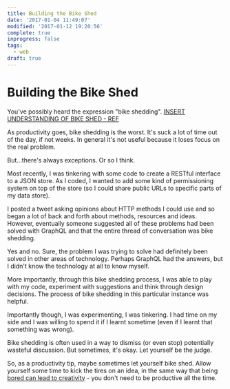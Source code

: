 ```yaml
---
title: Building the Bike Shed
date: '2017-01-04 11:49:07'
modified: '2017-01-12 19:20:56'
complete: true
inprogress: false
tags:
  - web
draft: true
---
```

# Building the Bike Shed

You've possibly heard the expression "bike shedding". [INSERT UNDERSTANDING OF BIKE SHED - REF](https://docs.freebsd.org/cgi/getmsg.cgi?fetch=506636+0+archive/1999/freebsd-hackers/19991003.freebsd-hackers)

As productivity goes, bike shedding is the worst. It's suck a lot of time out of the day, if not weeks. In general it's not useful because it loses focus on the real problem.

But…there's always exceptions. Or so I think.

<!--more-->

Most recently, I was tinkering with some code to create a RESTful interface to a JSON store. As I coded, I wanted to add some kind of permissioning system on top of the store (so I could share public URLs to specific parts of my data store).

I posted a tweet asking opinions about HTTP methods I could use and so began a lot of back and forth about methods, resources and ideas. However, eventually someone suggested all of these problems had been solved with GraphQL and that the entire thread of conversation was bike shedding.

Yes and no. Sure, the problem I was trying to solve had definitely been solved in other areas of technology. Perhaps GraphQL had the answers, but I didn't know the technology at all to know myself.

More importantly, through this bike shedding process, I was able to play with my code, experiment with suggestions and think through design decisions. The process of bike shedding in this particular instance was helpful.

Importantly though, I was experimenting, I was tinkering. I had time on my side and I was willing to spend it if I learnt sometime (even if I learnt that something was wrong).

Bike shedding is often used in a way to dismiss (or even stop) potentially wasteful discussion. But sometimes, it's okay. Let yourself be the judge.

So, as a productivity tip, maybe sometimes let yourself bike shed. Allow yourself some time to kick the tires on an idea, in the same way that being [bored can lead to creativity](http://www.telegraph.co.uk/news/science/science-news/11492867/Boredom-makes-people-more-creative-claim-psychologists.html) - you don't need to be productive all the time.





